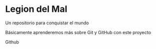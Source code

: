 # Legion del Mal
Un repositorio para conquistar el mundo

Básicamente aprenderemos más sobre Git y GitHub con este proyecto

Github
